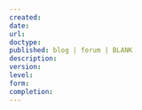 ```yaml
---
created: 
date: 
url: 
doctype: 
published: blog | forum | BLANK
description: 
version: 
level: 
form: 
completion: 
---
```

